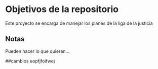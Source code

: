 # Objetivos de la repositorio

Este proyecto se encarga de manejar los planes de la liga de la justicia


## Notas
Pueden hacer lo que quieran...

##cambios 
eopfjfoifwej

